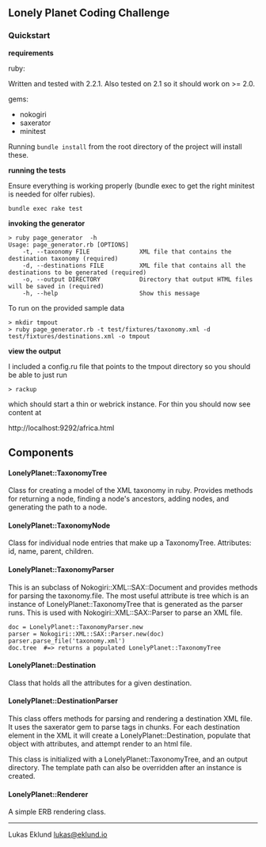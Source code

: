 ## Lonely Planet Coding Challenge

### Quickstart

__requirements__

ruby:

Written and tested with 2.2.1. Also tested on 2.1 so it should work on >= 2.0.

gems:

* nokogiri
* saxerator
* minitest

Running `bundle install` from the root directory of the project will install these.

__running the tests__

Ensure everything is working properly (bundle exec to get the
right minitest is needed for olfer rubies).

    bundle exec rake test

__invoking the generator__

```
> ruby page_generator  -h
Usage: page_generator.rb [OPTIONS]
    -t, --taxonomy FILE              XML file that contains the destination taxonomy (required)
    -d, --destinations FILE          XML file that contains all the destinations to be generated (required)
    -o, --output DIRECTORY           Directory that output HTML files will be saved in (required)
    -h, --help                       Show this message
```

To run on the provided sample data

```
> mkdir tmpout
> ruby page_generator.rb -t test/fixtures/taxonomy.xml -d test/fixtures/destinations.xml -o tmpout
```

__view the output__

I included a config.ru file that points to the tmpout directory so you should be able to just run

```
> rackup
```

which should start a thin or webrick instance. For thin you should now see content at

http://localhost:9292/africa.html

## Components

#### LonelyPlanet::TaxonomyTree

Class for creating a model of the XML taxonomy in ruby. Provides methods
for returning a node, finding a node's ancestors, adding nodes, and
generating the path to a node.

#### LonelyPlanet::TaxonomyNode

Class for individual node entries that make up a TaxonomyTree.
Attributes: id, name, parent, children.

#### LonelyPlanet::TaxonomyParser

This is an subclass of Nokogiri::XML::SAX::Document and provides methods
for parsing the taxonomy.file. The most useful attribute is tree which is an
instance of LonelyPlanet::TaxonomyTree that is generated as the parser runs.
This is used with Nokogiri::XML::SAX::Parser to parse an XML file.

```
doc = LonelyPlanet::TaxonomyParser.new
parser = Nokogiri::XML::SAX::Parser.new(doc)
parser.parse_file('taxonomy.xml')
doc.tree  #=> returns a populated LonelyPlanet::TaxonomyTree
```

#### LonelyPlanet::Destination

Class that holds all the attributes for a given destination.

#### LonelyPlanet::DestinationParser

This class offers methods for parsing and rendering a destination XML file. It uses the saxerator
gem to parse tags in chunks. For each destination element in the XML it will create a LonelyPlanet::Destination,
populate that object with attributes, and attempt render to an html file.

This class is initialized with a LonelyPlanet::TaxonomyTree, and an output directory. The template path can also
be overridden after an instance is created.

#### LonelyPlanet::Renderer

A simple ERB rendering class.


---
Lukas Eklund
lukas@eklund.io
